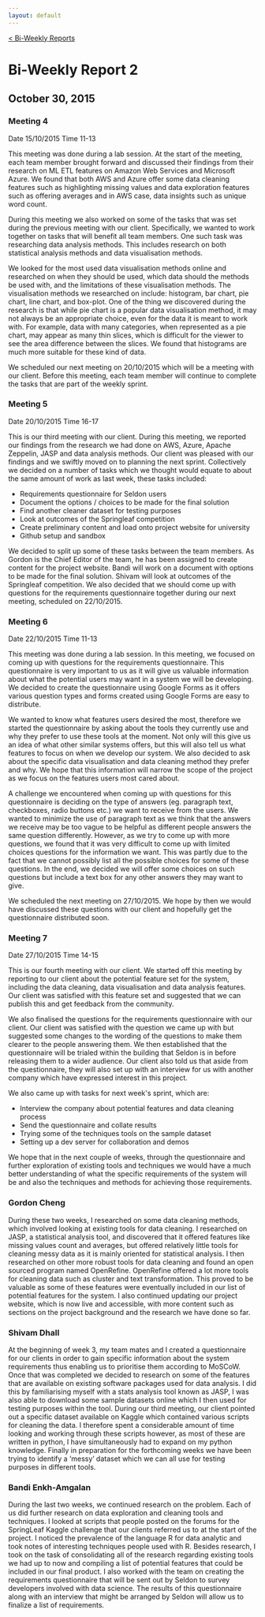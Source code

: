 ```yaml
---
layout: default
---
```


<a class="btn" href="{{site.baseurl}}/biweekly.html">&lt; Bi-Weekly Reports</a>

# Bi-Weekly Report 2

## October 30, 2015

### Meeting 4

Date 15/10/2015 Time 11-13

This meeting was done during a lab session. At the start of the meeting, each team member brought forward and discussed their findings from their research on ML ETL features on Amazon Web Services and Microsoft Azure. We found that both AWS and Azure offer some data cleaning features such as highlighting missing values and data exploration features such as offering averages and in AWS case, data insights such as unique word count.

During this meeting we also worked on some of the tasks that was set during the previous meeting with our client. Specifically, we wanted to work together on tasks that will benefit all team members. One such task was researching data analysis methods. This includes research on both statistical analysis methods and data visualisation methods. 

We looked for the most used data visualisation methods online and researched on when they should be used, which data should the methods be used with, and the limitations of these visualisation methods. The visualisation methods we researched on include: histogram, bar chart, pie chart, line chart, and box-plot. One of the thing we discovered during the research is that while pie chart is a popular data visualisation method, it may not always be an appropriate choice, even for the data it is meant to work with. For example, data with many categories, when represented as a pie chart, may appear as many thin slices, which is difficult for the viewer to see the area difference between the slices. We found that histograms are much more suitable for these kind of data.

We scheduled our next meeting on 20/10/2015 which will be a meeting with our client. Before this meeting, each team member will continue to complete the tasks that are part of the weekly sprint.

### Meeting 5

Date 20/10/2015 Time 16-17

This is our third meeting with our client. During this meeting, we reported our findings from the research we had done on AWS, Azure, Apache Zeppelin, JASP and data analysis methods. Our client was pleased with our findings and we swiftly moved on to planning the next sprint. Collectively we decided on a number of tasks which we thought would equate to about the same amount of work as last week, these tasks included:

 - Requirements questionnaire for Seldon users 
 - Document the options / choices to be made for the final solution
 - Find another cleaner dataset for testing purposes
 - Look at outcomes of the Springleaf competition
 - Create preliminary content and load onto project website for university
 - Github setup and sandbox 

We decided to split up some of these tasks between the team members. As Gordon is the Chief Editor of the team, he has been assigned to create content for the project website. Bandi will work on a document with options to be made for the final solution. Shivam will look at outcomes of the Springleaf competition. We also decided that we should come up with questions for the requirements questionnaire together during our next meeting, scheduled on 22/10/2015.

### Meeting 6

Date 22/10/2015 Time 11-13

This meeting was done during a lab session. In this meeting, we focused on coming up with questions for the requirements questionnaire. This questionnaire is very important to us as it will give us valuable information about what the potential users may want in a system we will be developing. We decided to create the questionnaire using Google Forms as it offers various question types and forms created using Google Forms are easy to distribute.

We wanted to know what features users desired the most, therefore we started the questionnaire by asking about the tools they currently use and why they prefer to use these tools at the moment. Not only will this give us an idea of what other similar systems offers, but this will also tell us what features to focus on when we develop our system. We also decided to ask about the specific data visualisation and data cleaning method they prefer and why. We hope that this information will narrow the scope of the project as we focus on the features users most cared about.

A challenge we encountered when coming up with questions for this questionnaire is deciding on the type of answers (eg. paragraph text, checkboxes, radio buttons etc.) we want to receive from the users. We wanted to minimize the use of paragraph text as we think that the answers we receive may be too vague to be helpful as different people answers the same question differently. However, as we try to come up with more questions, we found that it was very difficult to come up with limited choices questions for the information we want. This was partly due to the fact that we cannot possibly list all the possible choices for some of these questions. In the end, we decided we will offer some choices on such questions but include a text box for any other answers they may want to give.

We scheduled the next meeting on 27/10/2015. We hope by then we would have discussed these questions with our client and hopefully get the questionnaire distributed soon.

### Meeting 7

Date 27/10/2015 Time 14-15

This is our fourth meeting with our client. We started off this meeting by reporting to our client about the potential feature set for the system, including the data cleaning, data visualisation and data analysis features. Our client was satisfied with this feature set and suggested that we can publish this and get feedback from the community.

We also finalised the questions for the requirements questionnaire with our client. Our client was satisfied with the question we came up with but suggested some changes to the wording of the questions to make them clearer to the people answering them. We then established that the questionnaire will be trialed within the building that Seldon is in before releasing them to a wider audience. Our client also told us that aside from the questionnaire, they will also set up with an interview for us with another company which have expressed interest in this project.

We also came up with tasks for next week's sprint, which are:

* Interview the company about potential features and data cleaning process
* Send the questionnaire and collate results
* Trying some of the techniques tools on the sample dataset
* Setting up a dev server for collaboration and demos

We hope that in the next couple of weeks, through the questionnaire and further exploration of existing tools and techniques we would have a much better understanding of what the specific requirements of the system will be and also the techniques and methods for achieving those requirements.

### Gordon Cheng

During these two weeks, I researched on some data cleaning methods, which involved looking at existing tools for data cleaning. I researched on JASP, a statistical analysis tool, and discovered that it offered features like missing values count and averages, but offered relatively little tools for cleaning messy data as it is mainly oriented for statistical analysis. I then researched on other more robust tools for data cleaning and found an open sourced program named OpenRefine. OpenRefine offered a lot more tools for cleaning data such as cluster and text transformation. This proved to be valuable as some of these features were eventually included in our list of potential features for the system. I also continued updating our project website, which is now live and accessible, with more content such as sections on the project background and the research we have done so far.

### Shivam Dhall

At the beginning of week 3, my team mates and I created a questionnaire for our clients in order to gain specific information about the system requirements thus enabling us to prioritise them according to MoSCoW. Once that was completed we decided to research on some of the features that are available on existing software packages used for data analysis. I did this by familiarising myself with a stats analysis tool known as JASP, I was also able to download some sample datasets online which I then used for testing purposes within the tool. During our third meeting, our client pointed out a specific dataset available on Kaggle which contained various scripts for cleaning the data. I therefore spent a considerable amount of time looking and working through these scripts however, as most of these are written in python, I have simultaneously had to expand on my python knowledge. Finally in preparation for the forthcoming weeks we have been trying to identify a ‘messy’ dataset which we can all use for testing purposes in different tools.

### Bandi Enkh-Amgalan

During the last two weeks, we continued research on the problem. Each of us did further research on data exploration and cleaning tools and techniques. I looked at scripts that people posted on the forums for the SpringLeaf Kaggle challenge that our clients referred us to at the start of the project. I noticed the prevalence of the language R for data analytic and took notes of interesting techniques people used with R. Besides research, I took on the task of consolidating all of the research regarding existing tools we had up to now and compiling a list of potential features that could be included in our final product. I also worked with the team on creating the requirements questionnaire that will be sent out by Seldon to survey developers involved with data science. The results of this questionnaire along with an interview that might be arranged by Seldon will allow us to finalize a list of requirements.
